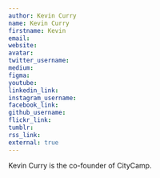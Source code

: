 ```yaml
---
author: Kevin Curry
name: Kevin Curry
firstname: Kevin
email: 
website: 
avatar: 
twitter_username: 
medium: 
figma: 
youtube: 
linkedin_link: 
instagram_username: 
facebook_link: 
github_username: 
flickr_link: 
tumblr: 
rss_link: 
external: true
---
```


Kevin Curry is the co-founder of CityCamp.
